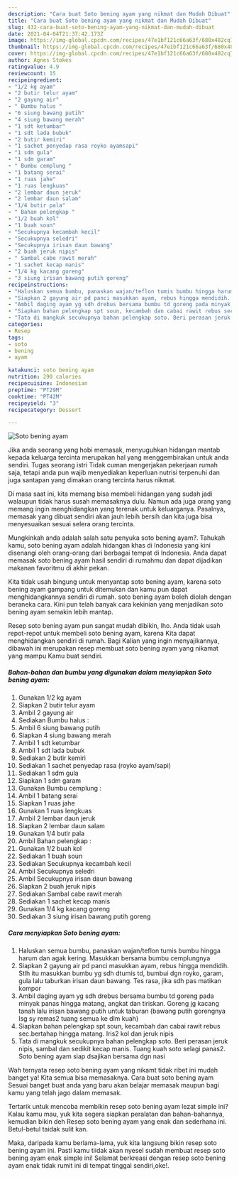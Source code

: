 ```yaml
---
description: "Cara buat Soto bening ayam yang nikmat dan Mudah Dibuat"
title: "Cara buat Soto bening ayam yang nikmat dan Mudah Dibuat"
slug: 432-cara-buat-soto-bening-ayam-yang-nikmat-dan-mudah-dibuat
date: 2021-04-04T21:37:42.173Z
image: https://img-global.cpcdn.com/recipes/47e1bf121c66a63f/680x482cq70/soto-bening-ayam-foto-resep-utama.jpg
thumbnail: https://img-global.cpcdn.com/recipes/47e1bf121c66a63f/680x482cq70/soto-bening-ayam-foto-resep-utama.jpg
cover: https://img-global.cpcdn.com/recipes/47e1bf121c66a63f/680x482cq70/soto-bening-ayam-foto-resep-utama.jpg
author: Agnes Stokes
ratingvalue: 4.9
reviewcount: 15
recipeingredient:
- "1/2 kg ayam"
- "2 butir telur ayam"
- "2 gayung air"
- " Bumbu halus "
- "6 siung bawang putih"
- "4 siung bawang merah"
- "1 sdt ketumbar"
- "1 sdt lada bubuk"
- "2 butir kemiri"
- "1 sachet penyedap rasa royko ayamsapi"
- "1 sdm gula"
- "1 sdm garam"
- " Bumbu cemplung "
- "1 batang serai"
- "1 ruas jahe"
- "1 ruas lengkuas"
- "2 lembar daun jeruk"
- "2 lembar daun salam"
- "1/4 butir pala"
- " Bahan pelengkap "
- "1/2 buah kol"
- "1 buah soun"
- "Secukupnya kecambah kecil"
- "Secukupnya seledri"
- "Secukupnya irisan daun bawang"
- "2 buah jeruk nipis"
- " Sambal cabe rawit merah"
- "1 sachet kecap manis"
- "1/4 kg kacang goreng"
- "3 siung irisan bawang putih goreng"
recipeinstructions:
- "Haluskan semua bumbu, panaskan wajan/teflon tumis bumbu hingga harum dan agak kering. Masukkan bersama bumbu cemplungnya"
- "Siapkan 2 gayung air pd panci masukkan ayam, rebus hingga mendidih. Stlh itu masukkan bumbu yg sdh dtumis td, bumbui dgn royko, garam, gula lalu taburkan irisan daun bawang. Tes rasa, jika sdh pas matikan kompor"
- "Ambil daging ayam yg sdh drebus bersama bumbu td goreng pada minyak panas hingga matang, angkat dan tiriskan. Goreng jg kacang tanah lalu irisan bawang putih untuk taburan (bawang putih gorengnya lsg sy remas2 tuang semua ke dlm kuah)"
- "Siapkan bahan pelengkap spt soun, kecambah dan cabai rawit rebus sec.bertahap hingga matang. Iris2 kol dan jeruk nipis"
- "Tata di mangkuk secukupnya bahan pelengkap soto. Beri perasan jeruk nipis, sambal dan sedikit kecap manis. Tuang kuah soto selagi panas2. Soto bening ayam siap dsajikan bersama dgn nasi"
categories:
- Resep
tags:
- soto
- bening
- ayam

katakunci: soto bening ayam 
nutrition: 290 calories
recipecuisine: Indonesian
preptime: "PT29M"
cooktime: "PT42M"
recipeyield: "3"
recipecategory: Dessert

---
```



![Soto bening ayam](https://img-global.cpcdn.com/recipes/47e1bf121c66a63f/680x482cq70/soto-bening-ayam-foto-resep-utama.jpg)

Jika anda seorang yang hobi memasak, menyuguhkan hidangan mantab kepada keluarga tercinta merupakan hal yang menggembirakan untuk anda sendiri. Tugas seorang istri Tidak cuman mengerjakan pekerjaan rumah saja, tetapi anda pun wajib menyediakan keperluan nutrisi terpenuhi dan juga santapan yang dimakan orang tercinta harus nikmat.

Di masa  saat ini, kita memang bisa membeli hidangan yang sudah jadi walaupun tidak harus susah memasaknya dulu. Namun ada juga orang yang memang ingin menghidangkan yang terenak untuk keluarganya. Pasalnya, memasak yang dibuat sendiri akan jauh lebih bersih dan kita juga bisa menyesuaikan sesuai selera orang tercinta. 



Mungkinkah anda adalah salah satu penyuka soto bening ayam?. Tahukah kamu, soto bening ayam adalah hidangan khas di Indonesia yang kini disenangi oleh orang-orang dari berbagai tempat di Indonesia. Anda dapat memasak soto bening ayam hasil sendiri di rumahmu dan dapat dijadikan makanan favoritmu di akhir pekan.

Kita tidak usah bingung untuk menyantap soto bening ayam, karena soto bening ayam gampang untuk ditemukan dan kamu pun dapat menghidangkannya sendiri di rumah. soto bening ayam boleh diolah dengan beraneka cara. Kini pun telah banyak cara kekinian yang menjadikan soto bening ayam semakin lebih mantap.

Resep soto bening ayam pun sangat mudah dibikin, lho. Anda tidak usah repot-repot untuk membeli soto bening ayam, karena Kita dapat menghidangkan sendiri di rumah. Bagi Kalian yang ingin menyajikannya, dibawah ini merupakan resep membuat soto bening ayam yang nikamat yang mampu Kamu buat sendiri.

<!--inarticleads1-->

##### Bahan-bahan dan bumbu yang digunakan dalam menyiapkan Soto bening ayam:

1. Gunakan 1/2 kg ayam
1. Siapkan 2 butir telur ayam
1. Ambil 2 gayung air
1. Sediakan  Bumbu halus :
1. Ambil 6 siung bawang putih
1. Siapkan 4 siung bawang merah
1. Ambil 1 sdt ketumbar
1. Ambil 1 sdt lada bubuk
1. Sediakan 2 butir kemiri
1. Sediakan 1 sachet penyedap rasa (royko ayam/sapi)
1. Sediakan 1 sdm gula
1. Siapkan 1 sdm garam
1. Gunakan  Bumbu cemplung :
1. Ambil 1 batang serai
1. Siapkan 1 ruas jahe
1. Gunakan 1 ruas lengkuas
1. Ambil 2 lembar daun jeruk
1. Siapkan 2 lembar daun salam
1. Gunakan 1/4 butir pala
1. Ambil  Bahan pelengkap :
1. Gunakan 1/2 buah kol
1. Sediakan 1 buah soun
1. Sediakan Secukupnya kecambah kecil
1. Ambil Secukupnya seledri
1. Ambil Secukupnya irisan daun bawang
1. Siapkan 2 buah jeruk nipis
1. Sediakan  Sambal cabe rawit merah
1. Sediakan 1 sachet kecap manis
1. Gunakan 1/4 kg kacang goreng
1. Sediakan 3 siung irisan bawang putih goreng




<!--inarticleads2-->

##### Cara menyiapkan Soto bening ayam:

1. Haluskan semua bumbu, panaskan wajan/teflon tumis bumbu hingga harum dan agak kering. Masukkan bersama bumbu cemplungnya
1. Siapkan 2 gayung air pd panci masukkan ayam, rebus hingga mendidih. Stlh itu masukkan bumbu yg sdh dtumis td, bumbui dgn royko, garam, gula lalu taburkan irisan daun bawang. Tes rasa, jika sdh pas matikan kompor
1. Ambil daging ayam yg sdh drebus bersama bumbu td goreng pada minyak panas hingga matang, angkat dan tiriskan. Goreng jg kacang tanah lalu irisan bawang putih untuk taburan (bawang putih gorengnya lsg sy remas2 tuang semua ke dlm kuah)
1. Siapkan bahan pelengkap spt soun, kecambah dan cabai rawit rebus sec.bertahap hingga matang. Iris2 kol dan jeruk nipis
1. Tata di mangkuk secukupnya bahan pelengkap soto. Beri perasan jeruk nipis, sambal dan sedikit kecap manis. Tuang kuah soto selagi panas2. Soto bening ayam siap dsajikan bersama dgn nasi




Wah ternyata resep soto bening ayam yang nikamt tidak ribet ini mudah banget ya! Kita semua bisa memasaknya. Cara buat soto bening ayam Sesuai banget buat anda yang baru akan belajar memasak maupun bagi kamu yang telah jago dalam memasak.

Tertarik untuk mencoba membikin resep soto bening ayam lezat simple ini? Kalau kamu mau, yuk kita segera siapkan peralatan dan bahan-bahannya, kemudian bikin deh Resep soto bening ayam yang enak dan sederhana ini. Betul-betul taidak sulit kan. 

Maka, daripada kamu berlama-lama, yuk kita langsung bikin resep soto bening ayam ini. Pasti kamu tiidak akan nyesel sudah membuat resep soto bening ayam enak simple ini! Selamat berkreasi dengan resep soto bening ayam enak tidak rumit ini di tempat tinggal sendiri,oke!.

